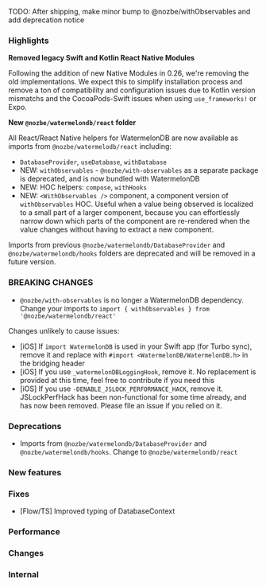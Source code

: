 TODO: After shipping, make minor bump to @nozbe/withObservables and add deprecation notice

### Highlights

**Removed legacy Swift and Kotlin React Native Modules**

Following the addition of new Native Modules in 0.26, we're removing the old implementations. We expect this to simplify installation process and remove a ton of compatibility and configuration issues due to Kotlin version mismatchs and the CocoaPods-Swift issues when using `use_frameworks!` or Expo.

**New `@nozbe/watermelondb/react` folder**

All React/React Native helpers for WatermelonDB are now available as imports from `@nozbe/watermelodb/react` including:

- `DatabaseProvider`, `useDatabase`, `withDatabase`
- NEW: `withObservables` - `@nozbe/with-observables` as a separate package is deprecated, and is now bundled with WatermelonDB
- NEW: HOC helpers: `compose`, `withHooks`
- NEW: `<WithObservables />` component, a component version of `withObservables` HOC. Useful when a value being observed is localized to a small part of a larger component, because you can effortlessly narrow down which parts of the component are re-rendered when the value changes without having to extract a new component.

Imports from previous `@nozbe/watermelondb/DatabaseProvider` and `@nozbe/watermelondb/hooks` folders are deprecated and will be removed in a future version.

### BREAKING CHANGES

- `@nozbe/with-observables` is no longer a WatermelonDB dependency. Change your imports to `import { withObservables } from '@nozbe/watermelondb/react'`

Changes unlikely to cause issues:

- [iOS] If `import WatermelonDB` is used in your Swift app (for Turbo sync), remove it and replace with `#import <WatermelonDB/WatermelonDB.h>` in the bridging header
- [iOS] If you use `_watermelonDBLoggingHook`, remove it. No replacement is provided at this time, feel free to contribute if you need this
- [iOS] If you use `-DENABLE_JSLOCK_PERFORMANCE_HACK`, remove it. JSLockPerfHack has been non-functional for some time already, and has now been removed. Please file an issue if you relied on it.

### Deprecations

- Imports from `@nozbe/watermelondb/DatabaseProvider` and `@nozbe/watermelondb/hooks`. Change to `@nozbe/watermelondb/react`

### New features

### Fixes

- [Flow/TS] Improved typing of DatabaseContext

### Performance

### Changes

### Internal
